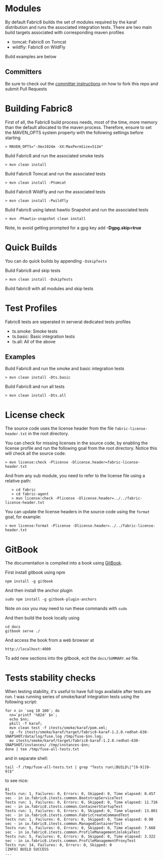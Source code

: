 Modules
===================

By default Fabric8 builds the set of modules required by the karaf distribution and runs the associated integration tests.
There are two main build targets associated with corresponding maven profiles

* tomcat: Fabric8 on Tomcat 
* wildfly: Fabric8 on WildFly

Build examples are below

Committers
----------

Be sure to check out the [committer instructions](http://174.129.32.31:8080/) on how to fork this repo and submit Pull Requests

Building Fabric8
============

First of all, the Fabric8 build process needs, most 
of the time, more memory than the default allocated
to the maven process. Therefore, ensure to set the 
MAVEN_OPTS system property with the following settings
before starting

    > MAVEN_OPTS="-Xmx1024m -XX:MaxPermSize=512m"

Build Fabric8 and run the associated smoke tests

    > mvn clean install
    
Build Fabric8 Tomcat and run the associated tests

    > mvn clean install -Ptomcat
    
Build Fabric8 WildFly and run the associated tests

    > mvn clean install -Pwildfly
    
Build Fabric8 using latest hawtio Snapshot and run the associated tests

    > mvn -Phawtio-snapshot clean install

Note, to avoid getting prompted for a gpg key add **-Dgpg.skip=true**

Quick Builds
==========

You can do quick builds by appending `-DskipTests`

Build Fabric8 and skip tests

    > mvn clean install -DskipTests

Build fabric8 with all modules and skip tests

Test Profiles
==========

Fabric8 tests are seperated in serveral dedicated tests profiles

* ts.smoke:   Smoke tests
* ts.basic:   Basic integration tests
* ts.all:     All of the above

Examples
--------

Build Fabric8 and run the smoke and basic integration tests

    > mvn clean install -Dts.basic
    
Build Fabric8 and run all tests

    > mvn clean install -Dts.all
    

License check
=============

The source code uses the license header from the file ```fabric-license-header.txt``` in the root directory.

You can check for missing licenses in the source code, by enabling the license profile and run the following goal from the root directory. Notice this will check all the source code:

    > mvn license:check -Plicense -Dlicense.header=fabric-license-header.txt

And from any sub module, you need to refer to the license file using a relative path:

```
   > cd fabric
   > cd fabric-agent
   > mvn license:check -Plicense -Dlicense.header=../../fabric-license-header.txt 
```

You can update the license headers in the source code using the ```format``` goal, for example:

    > mvn license:format -Plicense -Dlicense.header=../../fabric-license-header.txt 


GitBook
=======

The documentation is compiled into a book using [GitBook](https://github.com/GitbookIO/gitbook).

First install gitbook using npm

    npm install -g gitbook

And then install the anchor plugin

    sudo npm install -g gitbook-plugin-anchors    

Note on osx you may need to run these commands with `sudo`

And then build the book locally using

    cd docs
    gitbook serve ./

And access the book from a web browser at

    http://localhost:4000

To add new sections into the gitbook, ecit the `docs/SUMMARY.md` file.


Tests stability checks
======================

When testing stability, it's useful to have full logs available after tests are run. I was running series of
smoke/karaf integration tests using the following script:

    for n in `seq 10 100`; do
      nn=`printf '%02d' $n`;
      echo $nn;
      pkill -f karaf;
      mvn clean test -f itests/smoke/karaf/pom.xml;
      cp -fv itests/smoke/karaf/target/fabric8-karaf-1.2.0.redhat-630-SNAPSHOT/data/log/fuse.log /tmp/fuse-$nn.log;
      mv itests/smoke/karaf/target/fabric8-karaf-1.2.0.redhat-630-SNAPSHOT/instances/ /tmp/instances-$nn;
    done | tee /tmp/fuse-all-tests.txt

and in separate shell:

    tail -f /tmp/fuse-all-tests.txt | grep "Tests run\|BUILD\|^[0-9][0-9]$"

to see nice:

    01
    Tests run: 1, Failures: 0, Errors: 0, Skipped: 0, Time elapsed: 0.457 sec - in io.fabric8.itests.common.BootstrapServiceTest
    Tests run: 1, Failures: 0, Errors: 0, Skipped: 0, Time elapsed: 11.716 sec - in io.fabric8.itests.common.ContainerStartupTest
    Tests run: 1, Failures: 0, Errors: 0, Skipped: 0, Time elapsed: 13.801 sec - in io.fabric8.itests.common.FabricCreateCommandTest
    Tests run: 1, Failures: 0, Errors: 0, Skipped: 0, Time elapsed: 0.98 sec - in io.fabric8.itests.common.ManagedContainerTest
    Tests run: 5, Failures: 0, Errors: 0, Skipped: 0, Time elapsed: 7.668 sec - in io.fabric8.itests.common.ProfileManagementJolokiaTest
    Tests run: 5, Failures: 0, Errors: 0, Skipped: 0, Time elapsed: 3.322 sec - in io.fabric8.itests.common.ProfileManagementProxyTest
    Tests run: 14, Failures: 0, Errors: 0, Skipped: 0
    [INFO] BUILD SUCCESS
    ...
